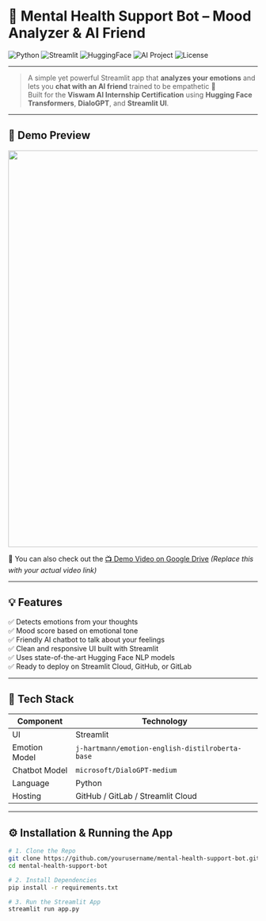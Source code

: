 # 🧠 Mental Health Support Bot – Mood Analyzer & AI Friend

![Python](https://img.shields.io/badge/Python-3.8-blue)
![Streamlit](https://img.shields.io/badge/Built%20with-Streamlit-orange)
![HuggingFace](https://img.shields.io/badge/NLP-HuggingFace-yellow)
![AI Project](https://img.shields.io/badge/AI-Chatbot-brightgreen)
![License](https://img.shields.io/badge/License-MIT-lightgrey)

---

> A simple yet powerful Streamlit app that **analyzes your emotions** and lets you **chat with an AI friend** trained to be empathetic 💬  
> Built for the **Viswam AI Internship Certification** using **Hugging Face Transformers**, **DialoGPT**, and **Streamlit UI**.

---

## 🚀 Demo Preview

<img src="https://i.imgur.com/loWlbqH.png" width="800">

🎥 You can also check out the [📺 Demo Video on Google Drive](https://your-demo-link.com) *(Replace this with your actual video link)*

---

## 💡 Features

✅ Detects emotions from your thoughts  
✅ Mood score based on emotional tone  
✅ Friendly AI chatbot to talk about your feelings  
✅ Clean and responsive UI built with Streamlit  
✅ Uses state-of-the-art Hugging Face NLP models  
✅ Ready to deploy on Streamlit Cloud, GitHub, or GitLab  

---

## 🧠 Tech Stack

| Component      | Technology |
|----------------|------------|
| UI             | Streamlit |
| Emotion Model  | `j-hartmann/emotion-english-distilroberta-base` |
| Chatbot Model  | `microsoft/DialoGPT-medium` |
| Language       | Python |
| Hosting        | GitHub / GitLab / Streamlit Cloud |

---

## ⚙️ Installation & Running the App

```bash
# 1. Clone the Repo
git clone https://github.com/yourusername/mental-health-support-bot.git
cd mental-health-support-bot

# 2. Install Dependencies
pip install -r requirements.txt

# 3. Run the Streamlit App
streamlit run app.py
